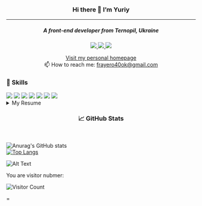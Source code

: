 ### 
<!--
**quasswexexort/quasswexexort** is a ✨ _special_ ✨ repository because its `README.md` (this file) appears on your GitHub profile.

Here are some ideas to get you started:

- 🔭 I’m currently working on ...
- 🌱 I’m currently learning ...
- 👯 I’m looking to collaborate on ...
- 🤔 I’m looking for help with ...
- 💬 Ask me about ...
- 📫 How to reach me: ...
- 😄 Pronouns: ...
- ⚡ Fun fact: ...
-->
<h3 align="center"> Hi there 👋 I’m Yuriy </h3>
<hr align="center" width="100%" size="1" color="#ff69b4" />
<h5 align ="center">A front-end developer from Ternopil, Ukraine</h5>

<p align="center">
<a href="https://t.me/frayerok">
<img src="https://img.shields.io/badge/Telegram-2CA5E0?style=for-the-badge&logo=telegram&logoColor=white" />
</a>
<a href="https://www.instagram.com/frayer559/ ">
<img src="https://img.shields.io/badge/Instagram-E4405F?style=for-the-badge&logo=instagram&logoColor=white" />
</a>
<a href="www.linkedin.com/in/quaswexexort">
<img src="https://img.shields.io/badge/LinkedIn-0077B5?style=for-the-badge&logo=linkedin&logoColor=white" />
</a>
  

<p align="center">
  <a href="https://yuriyyy.netlify.app/">   Visit my personal homepage   </a> <br>
  <g-emoji class="g-emoji" alias="mailbox" fallback-src="https://github.githubassets.com/images/icons/emoji/unicode/1f4eb.png">📫</g-emoji>
   How to reach me: 
  <a href="mailto:frayero40ok@gmail.com">frayero40ok@gmail.com 
</a>
 

<div> <h3> 💼 Skills </h3>
<img src="https://img.shields.io/badge/HTML-090909?style=for-the-badge&logo=html5&logoColor=47C5FB"> 
<img src="https://img.shields.io/badge/CSS-090909?&style=for-the-badge&logo=css3&logoColor=264DE4"> 
<img src="https://img.shields.io/badge/JavaScript-090909?style=for-the-badge&logo=javascript&logoColor=E9O54D" >
<img src="https://img.shields.io/badge/HTML5-090909?style=for-the-badge&logo=html5&logoColor=E34F26" >
<img src="https://img.shields.io/badge/CSS3-090909?style=for-the-badge&logo=css3&logoColor=1572B6" >
<img src="https://img.shields.io/badge/PHP-090909?style=for-the-badge&logo=php&logoColor=777BB4" >
<img src="https://img.shields.io/badge/React-090909?style=for-the-badge&logo=react&logoColor=417E93" >
</div>
<details>
<summary>My Resume</summary>
<h3> 🎓 Education </h3>
  🖥️Web Development. <br>
  🗓️2017-Until then. <br>
  📍 Ternopil National Pedagogical University, Ukraine. <br>
<hr align="center" width="100%" size="1" color="#ff69b4" />
 
</details>
<!-- GitHub Stats -->
<h3 align="center"> 📈 GitHub Stats </h3> <br>

  
![Anurag's GitHub stats](https://github-readme-stats.vercel.app/api?username=quasswexexort&show_icons=true&theme=dark) <br>
[![Top Langs](https://github-readme-stats.vercel.app/api/top-langs/?username=quasswexexort&layout=compact&theme=dark)](https://github.com/quasswexexort/github-readme-stats)

![Alt Text](https://media.giphy.com/media/vFKqnCdLPNOKc/giphy.gif)

You are visitor nubmer: <br>

![Visitor Count ](https://profile-counter.glitch.me/{quasswexexort}/count.svg)


=




